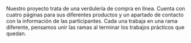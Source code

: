 Nuestro proyecto trata de una verdulería de compra en línea. Cuenta con cuatro páginas para sus diferentes productos y un apartado de contacto con la información de las participantes. Cada una trabaja en una rama diferente, pensamos unir las ramas al terminar los trabajos prácticos que quedan.
